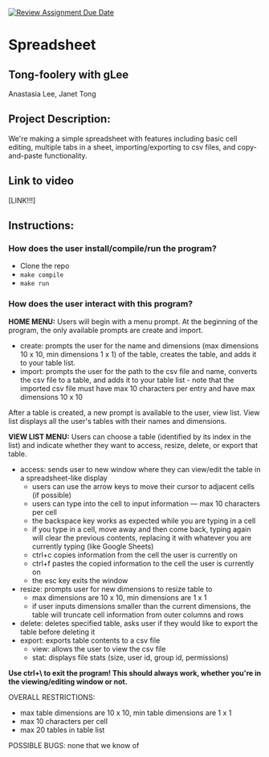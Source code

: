 [![Review Assignment Due Date](https://classroom.github.com/assets/deadline-readme-button-22041afd0340ce965d47ae6ef1cefeee28c7c493a6346c4f15d667ab976d596c.svg)](https://classroom.github.com/a/Vh67aNdh)
# Spreadsheet

## Tong-foolery with gLee

Anastasia Lee, Janet Tong
       
## Project Description:

We're making a simple spreadsheet with features including basic cell editing, multiple tabs in a sheet, importing/exporting to csv files, and copy-and-paste functionality.

## Link to video
[LINK!!!]
  
## Instructions:

### How does the user install/compile/run the program?

- Clone the repo
- `make compile`
- `make run`

### How does the user interact with this program?

**HOME MENU:** 
Users will begin with a menu prompt. At the beginning of the program, the only available prompts are create and import. 
- create: prompts the user for the name and dimensions (max dimensions 10 x 10, min dimensions 1 x 1) of the table, creates the table, and adds it to your table list. 
- import: prompts the user for the path to the csv file and name, converts the csv file to a table, and adds it to your table list - note that the imported csv file must have max 10 characters per entry and have max dimensions 10 x 10

After a table is created, a new prompt is available to the user, view list. View list displays all the user's tables with their names and dimensions.

**VIEW LIST MENU:** Users can choose a table (identified by its index in the list) and indicate whether they want to access, resize, delete, or export that table. 
- access: sends user to new window where they can view/edit the table in a spreadsheet-like display
  - users can use the arrow keys to move their cursor to adjacent cells (if possible)
  - users can type into the cell to input information — max 10 characters per cell
  - the backspace key works as expected while you are typing in a cell
  - if you type in a cell, move away and then come back, typing again will clear the previous contents, replacing it with whatever you are currently typing (like Google Sheets)
  - ctrl+c copies information from the cell the user is currently on
  - ctrl+f pastes the copied information to the cell the user is currently on
  - the esc key exits the window
- resize: prompts user for new dimensions to resize table to 
  - max dimensions are 10 x 10, min dimensions are 1 x 1
  - if user inputs dimensions smaller than the current dimensions, the table will truncate cell information from outer columns and rows 
- delete: deletes specified table, asks user if they would like to export the table before deleting it 
- export: exports table contents to a csv file
  - view: allows the user to view the csv file 
  - stat: displays file stats (size, user id, group id, permissions)

**Use ctrl+\ to exit the program! This should always work, whether you're in the viewing/editing window or not.**

OVERALL RESTRICTIONS: 
- max table dimensions are 10 x 10, min table dimensions are 1 x 1
- max 10 characters per cell 
- max 20 tables in table list 

POSSIBLE BUGS: none that we know of
